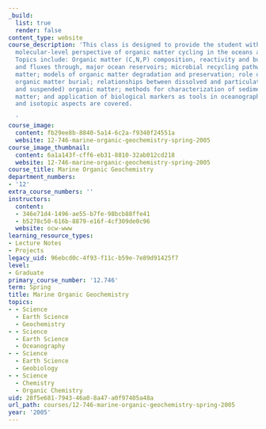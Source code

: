 ```yaml
---
_build:
  list: true
  render: false
content_type: website
course_description: 'This class is designed to provide the student with a global to
  molecular-level perspective of organic matter cycling in the oceans and marine sediments.
  Topics include: Organic matter (C,N,P) composition, reactivity and budgets within,
  and fluxes through, major ocean reservoirs; microbial recycling pathways for organic
  matter; models of organic matter degradation and preservation; role of anoxia in
  organic matter burial; relationships between dissolved and particulate (sinking
  and suspended) organic matter; methods for characterization of sedimentary organic
  matter; and application of biological markers as tools in oceanography. Both structural
  and isotopic aspects are covered.

  '
course_image:
  content: fb29ee8b-8840-5a14-6c2a-f9340f24551a
  website: 12-746-marine-organic-geochemistry-spring-2005
course_image_thumbnail:
  content: 6a1a143f-cff6-eb31-8810-32ab012cd218
  website: 12-746-marine-organic-geochemistry-spring-2005
course_title: Marine Organic Geochemistry
department_numbers:
- '12'
extra_course_numbers: ''
instructors:
  content:
  - 346e71d4-1496-ae55-b7fe-98bcb88ffe41
  - b5278c50-616b-8879-e16f-4cf309de0c96
  website: ocw-www
learning_resource_types:
- Lecture Notes
- Projects
legacy_uid: 96ebcd0c-4f93-f11c-b59e-7e89d91425f7
level:
- Graduate
primary_course_number: '12.746'
term: Spring
title: Marine Organic Geochemistry
topics:
- - Science
  - Earth Science
  - Geochemistry
- - Science
  - Earth Science
  - Oceanography
- - Science
  - Earth Science
  - Geobiology
- - Science
  - Chemistry
  - Organic Chemistry
uid: 28f5e681-7943-46a0-8a47-a0f97405a48a
url_path: courses/12-746-marine-organic-geochemistry-spring-2005
year: '2005'
---
```

